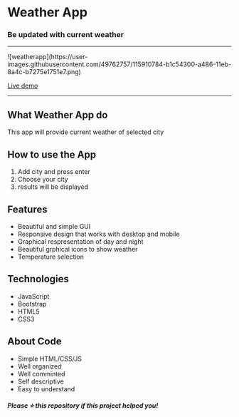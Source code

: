 <h1>Weather App</h1>
<h3>Be updated with current weather</h3>
<hr>
![weatherapp](https://user-images.githubusercontent.com/49762757/115910784-b1c54300-a486-11eb-8a4c-b7275e1751e7.png)


<a href="https://hamzaweatherapp.netlify.app/">Live demo</a>
<hr>

<h2>What Weather App do</h2>
<p>This app will provide current weather of selected city</p>

<h2>How to use the App</h2>
<ol>
    <li>Add city and press enter</li>
    <li>Choose your city</li>
    <li>results will be displayed</li>    
</ol>

<h2>Features</h2>
<ul>
    <li>Beautiful and simple GUI</li>
    <li>Responsive design that works with desktop and mobile</li>
    <li>Graphical respresentation of day and night</li>
    <li>Beautiful grphical icons to show weather</li>
    <li>Temperature selection</li>    
</ul>

<h2>Technologies</h2>
<ul>
    <li>JavaScript</li>
    <li>Bootstrap</li>
    <li>HTML5</li>
    <li>CSS3</li>
</ul>

<h2>About Code</h2>
<ul>
    <li>Simple HTML/CSS/JS</li>
    <li>Well organized</li>
    <li>Well comminted</li>
    <li>Self descriptive</li>
    <li>Easy to understand</li>
</ul>

<h5>Please ⭐️ this repository if this project helped you!</h5>
